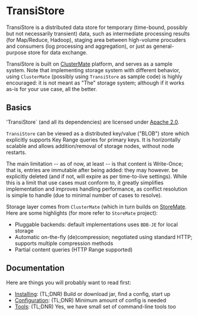 # TransiStore

TransiStore is a distributed data store for temporary (time-bound, possibly but not necessarily transient) data, such as intermediate processing results (for Map/Reduce, Hadoop), staging area between high-volume procuders and consumers (log processing and aggregation), or just as general-purpose store for data exchange.

TransiStore is built on [ClusterMate](https://github.com/cowtowncoder/ClusterMate) platform, and serves as a sample system.
Note that implementing storage system with different behavior, using `ClusterMate` (possibly using `TransiStore` as sample code) is highly encouraged: it is not meant as "The" storage system; although if it works as-is for your use case, all the better.

## Basics

'TransiStore` (and all its dependencies) are licensed under [Apache 2.0](http://www.apache.org/licenses/LICENSE-2.0.html).

`TransiStore` can be viewed as a distributed key/value ("BLOB") store which explicitly supports Key Range queries for primary keys. It is horizontally scalable and allows addition/removal of storage nodes, without node restarts.

The main limitation -- as of now, at least -- is that content is Write-Once; that is, entries are immutable after being added: they may however. be explicitly deleted (and if not, will expire as per time-to-live settings). While this is a limit that use cases must conform to, it greatly simplifies implementation and improves handling performance, as conflict resolution is simple to handle (due to minimal number of cases to resolve).

Storage layer comes from `ClusterMate` (which in turn builds on [StoreMate](https://github.com/cowtowncoder/StoreMate).
Here are some highlights (for more refer to `StoreMate` project):

* Pluggable backends: default implementations uses `BDB-JE` for local storage
* Automatic on-the-fly (de)compression; negotiated using standard HTTP; supports multiple compression methods
* Partial content queries (HTTP Range supported)


## Documentation

Here are things you will probably want to read first:

* [Installing](../../wiki/Install): (TL;DNR) Build or download jar, find a config, start up
* [Configuration](../../wiki/Configuration): (TL;DNR) Minimum amount of config is needed
* [Tools](../../wiki/Tools): (TL;DNR) Yes, we have small set of command-line tools too
